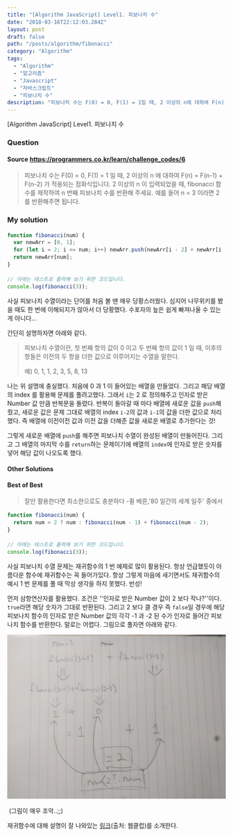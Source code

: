 ```yaml
---
title: "[Algorithm JavaScript] Level1. 피보나치 수"
date: "2018-03-16T22:12:03.284Z"
layout: post
draft: false
path: "/posts/algorithm/fibonacci"
category: "Algorithm"
tags:
  - "Algorithm"
  - "알고리즘"
  - "Javascript"
  - "자바스크립트"
  - "피보나치 수"
description: "피보나치 수는 F(0) = 0, F(1) = 1일 때, 2 이상의 n에 대하여 F(n) = F(n-1) + F(n-2) 가 적용되는 점화식입니다. 2 이상의 n이 입력되었을 때, fibonacci 함수를 제작하여 n번째 피보나치 수를 반환해 주세요."
---
```


[Algorithm JavaScript] Level1. 피보나치 수

### Question

#### Source https://programmers.co.kr/learn/challenge_codes/6

> 피보나치 수는 F(0) = 0, F(1) = 1 일 때, 2 이상의 n 에 대하여 F(n) = F(n-1) + F(n-2) 가 적용되는 점화식입니다. 2 이상의 n 이 입력되었을 때, fibonacci 함수를 제작하여 n 번째 피보나치 수를 반환해 주세요. 예를 들어 n = 3 이라면 2 를 반환해주면 됩니다.

### My solution

```javascript
function fibonacci(num) {
  var newArr = [0, 1];
  for (let i = 2; i <= num; i++) newArr.push(newArr[i - 2] + newArr[i - 1]);
  return newArr[num];
}

// 아래는 테스트로 출력해 보기 위한 코드입니다.
console.log(fibonacci(3));
```

사실 피보나치 수열이라는 단어를 처음 볼 땐 매우 당황스러웠다. 심지어 나무위키를 봤을 때도 한 번에 이해되지가 않아서 더 당황했다. 수포자의 늪은 쉽게 빠져나올 수 있는게 아니다...

간단히 설명하자면 아래와 같다.

> 피보나치 수열이란, 첫 번째 항의 값이 0 이고 두 번째 항의 값이 1 일 때, 이후의 항들은 이전의 두 항을 더한 값으로 이루어지는 수열을 말한다.
>
> 예) 0, 1, 1, 2, 3, 5, 8, 13

나는 위 설명에 충실했다. 처음에 0 과 1 이 들어있는 배열을 만들었다. 그리고 해당 배열의 index 를 활용해 문제를 풀려고했다. 그래서 `i`는 2 로 정의해주고 인자로 받은 Number 값 만큼 반복문을 돌렸다. 반복이 돌아갈 때 마다 배열에 새로운 값을 `push`해줬고, 새로운 값은 문제 그대로 배열의 index `i-2`의 값과 `i-1`의 값을 더한 값으로 처리했다. 즉 배열에 이전이전 값과 이전 값을 더해준 값을 새로운 배열로 추가한다는 것!

그렇게 새로운 배열에 `push`를 해주면 피보나치 수열이 완성된 배열이 만들어진다. 그리고 그 배열의 마지막 수를 `return`하는 문제이기에 배열의 `index`에 인자로 받은 숫자를 넣어 해당 값이 나오도록 했다.

#### Other Solutions

#### Best of Best

> 잘만 활용한다면 최소한으로도 충분하다 -쥘 베른,'80 일간의 세계 일주' 중에서

```javascript
function fibonacci(num) {
  return num < 2 ? num : fibonacci(num - 1) + fibonacci(num - 2);
}

// 아래는 테스트로 출력해 보기 위한 코드입니다.
console.log(fibonacci(3));
```

사실 피보나치 수열 문제는 재귀함수의 1 번 예제로 많이 활용된다. 항상 언급했듯이 아름다운 함수에 재귀함수는 꼭 들어가있다. 항상 그렇게 마음에 새기면서도 재귀함수의 예시 1 번 문제를 풀 때 막상 생각을 하지 못했다. 반성!

먼저 삼항연산자를 활용했다. 조건은 ''인자로 받은 Number 값이 2 보다 작나?''이다. `true`라면 해당 숫자가 그대로 반환된다. 그리고 2 보다 클 경우 즉 `false`일 경우에 해당 피보나치 함수의 인자로 받은 Number 값의 각각 -1 과 -2 된 수가 인자로 들어간 피보나치 함수를 반환한다. 말로는 어렵다. 그림으로 풀자면 아래와 같다.

![fibonacci](./IMG_20180114_212955.jpg)

​ (그림이 매우 조악..;;)

재귀함수에 대해 설명이 잘 나와있는 [링크](http://webclub.tistory.com/72)(출처: 웹클럽)를 소개한다.
